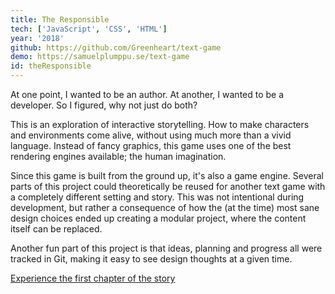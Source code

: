 ```yaml
---
title: The Responsible
tech: ['JavaScript', 'CSS', 'HTML']
year: '2018'
github: https://github.com/Greenheart/text-game
demo: https://samuelplumppu.se/text-game
id: theResponsible
---
```


At one point, I wanted to be an author. At another, I wanted to be a developer. So I figured, why not just do both?

This is an exploration of interactive storytelling. How to make characters and environments come alive, without using much more than a vivid language. Instead of fancy graphics, this game uses one of the best rendering engines available; the human imagination.

Since this game is built from the ground up, it's also a game engine. Several parts of this project could theoretically be reused for another text game with a completely different setting and story. This was not intentional during development, but rather a consequence of how the (at the time) most sane design choices ended up creating a modular project, where the content itself can be replaced.

Another fun part of this project is that ideas, planning and progress all were tracked in Git, making it easy to see design thoughts at a given time.

[Experience the first chapter of the story](https://samuelplumppu.se/text-game)
